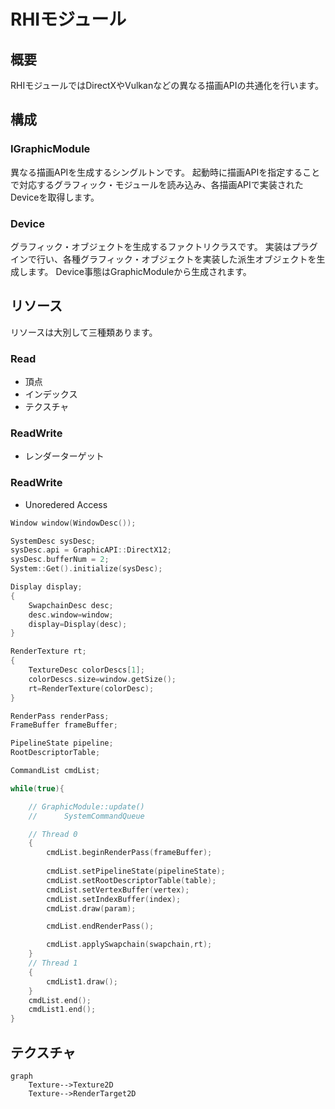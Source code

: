 RHIモジュール
====================

## 概要
RHIモジュールではDirectXやVulkanなどの異なる描画APIの共通化を行います。

## 構成
### IGraphicModule
異なる描画APIを生成するシングルトンです。
起動時に描画APIを指定することで対応するグラフィック・モジュールを読み込み、各描画APIで実装されたDeviceを取得します。

### Device
グラフィック・オブジェクトを生成するファクトリクラスです。
実装はプラグインで行い、各種グラフィック・オブジェクトを実装した派生オブジェクトを生成します。
Device事態はGraphicModuleから生成されます。

## リソース
リソースは大別して三種類あります。
### Read
* 頂点
* インデックス
* テクスチャ
### ReadWrite
* レンダーターゲット
### ReadWrite
* Unoredered Access

```cpp
Window window(WindowDesc());

SystemDesc sysDesc;
sysDesc.api = GraphicAPI::DirectX12;
sysDesc.bufferNum = 2;
System::Get().initialize(sysDesc);

Display display;
{
	SwapchainDesc desc;
	desc.window=window;
	display=Display(desc);
}

RenderTexture rt;
{
	TextureDesc colorDescs[1];
	colorDescs.size=window.getSize();
	rt=RenderTexture(colorDesc);
}

RenderPass renderPass;
FrameBuffer frameBuffer;

PipelineState pipeline;
RootDescriptorTable;

CommandList cmdList;

while(true){

	// GraphicModule::update()
	//		SystemCommandQueue

	// Thread 0
	{
		cmdList.beginRenderPass(frameBuffer);
	
		cmdList.setPipelineState(pipelineState);
		cmdList.setRootDescriptorTable(table);
		cmdList.setVertexBuffer(vertex);
		cmdList.setIndexBuffer(index);
		cmdList.draw(param);

		cmdList.endRenderPass();

		cmdList.applySwapchain(swapchain,rt);
	}
	// Thread 1
	{
		cmdList1.draw();
	}
	cmdList.end();
	cmdList1.end();
}

```

## テクスチャ
```mermaid
graph
	Texture-->Texture2D
	Texture-->RenderTarget2D
```